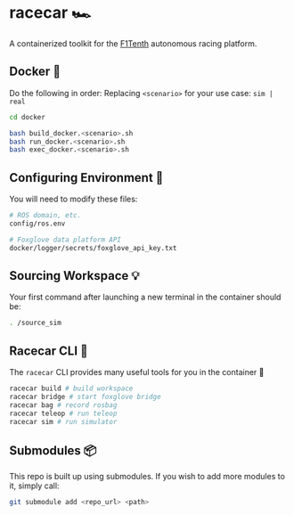 # racecar 🏎️

A containerized toolkit for the [F1Tenth](https://f1tenth.org/) autonomous racing platform.

## Docker 🐳
Do the following in order:
Replacing `<scenario>` for your use case: `sim | real`

```bash
cd docker

bash build_docker.<scenario>.sh
bash run_docker.<scenario>.sh
bash exec_docker.<scenario>.sh
```

## Configuring Environment 🔨

You will need to modify these files:
```bash
# ROS domain, etc.
config/ros.env

# Foxglove data platform API
docker/logger/secrets/foxglove_api_key.txt 
```

## Sourcing Workspace 💡
Your first command after launching a new terminal in the container should be:
```bash
. /source_sim
```

## Racecar CLI 🤖
The `racecar` CLI provides many useful tools for you in the container 🤗
```bash
racecar build # build workspace
racecar bridge # start foxglove bridge
racecar bag # record rosbag
racecar teleop # run teleop
racecar sim # run simulator
```

## Submodules 📦

This repo is built up using submodules.
If you wish to add more modules to it, simply call:
```bash
git submodule add <repo_url> <path>
```